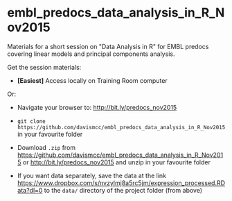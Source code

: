 # embl_predocs_data_analysis_in_R_Nov2015
Materials for a short session on "Data Analysis in R" for EMBL predocs covering linear models and principal components analysis.


Get the session materials:

* **[Easiest]** Access locally on Training Room computer

Or:

* Navigate your browser to: http://bit.ly/predocs_nov2015

* `git clone https://github.com/davismcc/embl_predocs_data_analysis_in_R_Nov2015` in your favourite folder

* Download `.zip` from https://github.com/davismcc/embl_predocs_data_analysis_in_R_Nov2015
or http://bit.ly/predocs_nov2015 and unzip in your favourite folder

* If you want data separately, save the data at the link https://www.dropbox.com/s/nvzylmj8a5rc5jm/expression_processed.RData?dl=0
to the `data/` directory of the project folder (from above)



